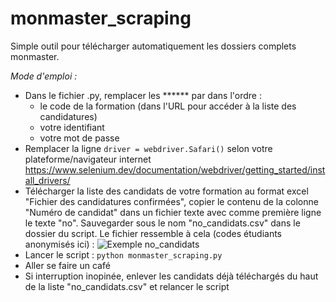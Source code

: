 # monmaster_scraping

Simple outil pour télécharger automatiquement les dossiers complets monmaster.

*Mode d'emploi :*
- Dans le fichier .py, remplacer les ****** par dans l'ordre :
  - le code de la formation (dans l'URL pour accéder à la liste des candidatures)
  - votre identifiant
  - votre mot de passe
- Remplacer la ligne `driver = webdriver.Safari()` selon votre plateforme/navigateur internet https://www.selenium.dev/documentation/webdriver/getting_started/install_drivers/
- Télécharger la liste des candidats de votre formation au format excel "Fichier des candidatures confirmées", copier le contenu de la colonne "Numéro de candidat" dans un fichier texte avec comme première ligne le texte "no". Sauvegarder sous le nom "no_candidats.csv" dans le dossier du script.
Le fichier ressemble à cela (codes étudiants anonymisés ici) :
![Exemple no_candidats](https://user-images.githubusercontent.com/386604/234013834-1ea3caa8-267d-4c0e-9aaa-54a98b8c1a90.png)
- Lancer le script : `python monmaster_scraping.py`
- Aller se faire un café
- Si interruption inopinée, enlever les candidats déjà téléchargés du haut de la liste "no_candidats.csv" et relancer le script


